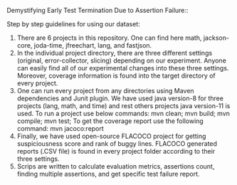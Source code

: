 Demystifying Early Test Termination Due to Assertion Failure::


Step by step guidelines for using our dataset:
1.	There are 6 projects in this repository. One can find here math, jackson-core, joda-time, jfreechart, lang, and fastjson. 
2.	In the individual project directory, there are three different settings (original, error-collector, slicing) depending on our experiment. Anyone can easily find all of our experimental changes into these three settings. Moreover, coverage information is found into the target directory of every project.
3.	One can run every project from any directories using Maven dependencies and Junit plugin. We have used java version-8 for three projects (lang, math, and time) and rest others projects java version-11 is used. To run a project use below commands:
	mvn clean;
	mvn build;
	mvn compile;
	mvn test;
	To get the coverage report use the following command:
	mvn jacoco:report
4.	Finally, we have used open-source FLACOCO project for getting suspiciousness score and rank of buggy lines. FLACOCO generated reports (.CSV file) is found in every project folder according to their three settings.
5.	Scrips are written to calculate evaluation metrics, assertions count, finding multiple assertions, and get specific test failure report.
